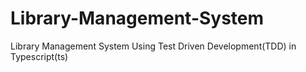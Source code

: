 # Library-Management-System
Library Management System Using Test Driven Development(TDD)  in  Typescript(ts)
